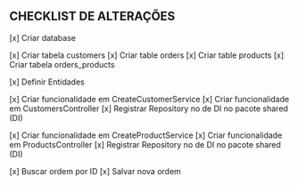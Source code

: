 ## CHECKLIST DE ALTERAÇÕES


[x] Criar database

[x] Criar tabela customers
[x] Criar table orders
[x] Criar table products
[x] Criar tabela orders_products

[x] Definir Entidades

[x] Criar funcionalidade em CreateCustomerService
[x] Criar funcionalidade em CustomersController
[x] Registrar Repository no de DI no pacote shared (DI)

[x] Criar funcionalidade em CreateProductService
[x] Criar funcionalidade em ProductsController
[x] Registrar Repository no de DI no pacote shared (DI)

[x] Buscar ordem por ID
[x] Salvar nova ordem
